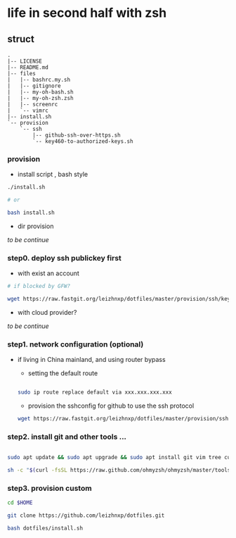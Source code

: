 life in second half with zsh
========

## struct 

    .
    |-- LICENSE
    |-- README.md
    |-- files
    |   |-- bashrc.my.sh
    |   |-- gitignore
    |   |-- my-oh-bash.sh
    |   |-- my-oh-zsh.zsh
    |   |-- screenrc
    |   `-- vimrc
    |-- install.sh
    `-- provision
        `-- ssh
            |-- github-ssh-over-https.sh
            `-- key460-to-authorized-keys.sh

### provision

+ install script , bash style

```bash
./install.sh 

# or

bash install.sh
```

+ dir provision

*to be continue*


### step0. deploy ssh publickey first

+ with exist an account

```bash
# if blocked by GFW?

wget https://raw.fastgit.org/leizhnxp/dotfiles/master/provision/ssh/key460-to-authorized-keys.sh -O - | bash
```

+ with cloud provider?

*to be continue*

### step1. network configuration (optional)

+ if living in China mainland, and using router bypass
  - setting the default route

  ```bash
  
  sudo ip route replace default via xxx.xxx.xxx.xxx
  
  ```
  - provision the sshconfig for github to use the ssh protocol
  ```bash
  wget https://raw.fastgit.org/leizhnxp/dotfiles/master/provision/ssh/github-ssh-over-https.sh -O - | bash
  ```

### step2. install git and other tools ...


```bash

sudo apt update && sudo apt upgrade && sudo apt install git vim tree curl screen tmux zsh -y

sh -c "$(curl -fsSL https://raw.github.com/ohmyzsh/ohmyzsh/master/tools/install.sh)"

```

### step3. provision custom

```bash
cd $HOME

git clone https://github.com/leizhnxp/dotfiles.git

bash dotfiles/install.sh

```


